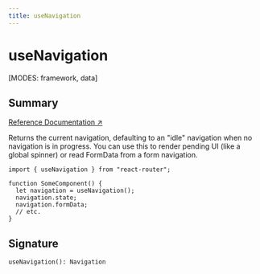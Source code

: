 ```yaml
---
title: useNavigation
---
```


# useNavigation

[MODES: framework, data]

## Summary

[Reference Documentation ↗](https://api.reactrouter.com/v7/functions/react_router.useNavigation.html)

Returns the current navigation, defaulting to an "idle" navigation when no navigation is in progress. You can use this to render pending UI (like a global spinner) or read FormData from a form navigation.

```tsx
import { useNavigation } from "react-router";

function SomeComponent() {
  let navigation = useNavigation();
  navigation.state;
  navigation.formData;
  // etc.
}
```

## Signature

```tsx
useNavigation(): Navigation
```

